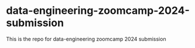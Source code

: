 # data-engineering-zoomcamp-2024-submission

This is the repo for data-engineering zoomcamp 2024 submission

